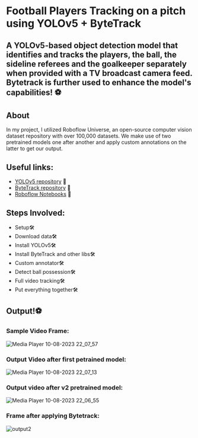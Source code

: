 # **Football Players Tracking on a pitch using YOLOv5 + ByteTrack**
## A YOLOv5-based object detection model that identifies and tracks the players, the ball, the sideline referees and the goalkeeper separately when provided with a TV broadcast camera feed. Bytetrack is further used to enhance the model's capabilities! ⚽

## About
In my project, I utilized Roboflow Universe, an open-source computer vision dataset repository with over 100,000 datasets. We make use of two pretrained models one after another and apply custom annotations on the latter to get our output.

## Useful links:

* [YOLOv5 repository](https://github.com/ultralytics/yolov5) 🔗
* [ByteTrack repository](https://github.com/ifzhang/ByteTrack) 🔗
* [Roboflow Notebooks](https://github.com/roboflow/notebooks) 🔗

## Steps Involved:

* Setup🛠️<br>
* Download data🛠️<br>
* Install YOLOv5🛠️<br>
* Install ByteTrack and other libs🛠️<br>
* Custom annotator🛠️<br>
* Detect ball possession🛠️<br>
* Full video tracking🛠️<br>
* Put everything together🛠️<br>

## Output!⚽

### Sample Video Frame:
![Media Player 10-08-2023 22_07_57](https://github.com/probablyabdullah/Football-Tracking-with-YOLOv5-Bytetrack/assets/79295754/62224168-1d19-4773-a73e-5436b0853255)



### Output Video after first petrained model:

![Media Player 10-08-2023 22_07_13](https://github.com/probablyabdullah/Football-Tracking-with-YOLOv5-Bytetrack/assets/79295754/a0cd95d1-6eb1-4441-a25d-8694a9fd2764)


### Output video after v2 pretrained model:
![Media Player 10-08-2023 22_06_55](https://github.com/probablyabdullah/Football-Tracking-with-YOLOv5-Bytetrack/assets/79295754/b1b36309-d558-43aa-a529-53410e39bee2)



### Frame after applying Bytetrack:
![output2](https://github.com/probablyabdullah/Football-Tracking-with-YOLOv5-Bytetrack/assets/79295754/acc502a5-7a0d-4dec-a19b-4395dafd8a4b)

